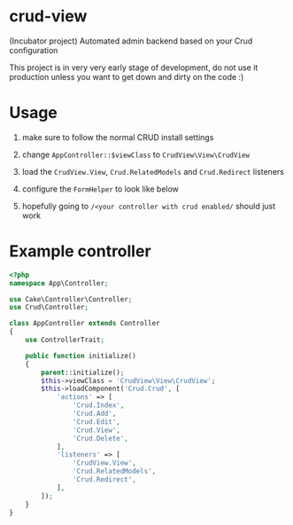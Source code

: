 crud-view
=========

(Incubator project) Automated admin backend based on your Crud configuration

This project is in very very early stage of development, do not use it production unless you want to get down and dirty on the code :)

Usage
=====

1) make sure to follow the normal CRUD install settings

2) change ``AppController::$viewClass`` to ``CrudView\View\CrudView``

3) load the ``CrudView.View``, ``Crud.RelatedModels`` and ``Crud.Redirect`` listeners

4) configure the ``FormHelper`` to look like below

5) hopefully going to ``/<your controller with crud enabled/`` should just work

Example controller
==================

```php
<?php
namespace App\Controller;

use Cake\Controller\Controller;
use Crud\Controller;

class AppController extends Controller
{
    use ControllerTrait;

    public function initialize()
    {
        parent::initialize();
        $this->viewClass = 'CrudView\View\CrudView';
        $this->loadComponent('Crud.Crud', [
            'actions' => [
                'Crud.Index',
                'Crud.Add',
                'Crud.Edit',
                'Crud.View',
                'Crud.Delete',
            ],
            'listeners' => [
                'CrudView.View',
                'Crud.RelatedModels',
                'Crud.Redirect',
            ],
        ]);
    }
}
```
